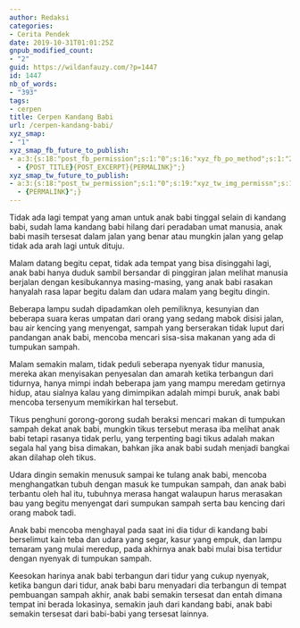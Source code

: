 ```yaml
---
author: Redaksi
categories:
- Cerita Pendek
date: 2019-10-31T01:01:25Z
gnpub_modified_count:
- "2"
guid: https://wildanfauzy.com/?p=1447
id: 1447
nb_of_words:
- "393"
tags:
- cerpen
title: Cerpen Kandang Babi
url: /cerpen-kandang-babi/
xyz_smap:
- "1"
xyz_smap_fb_future_to_publish:
- a:3:{s:18:"post_fb_permission";s:1:"0";s:16:"xyz_fb_po_method";s:1:"2";s:14:"xyz_fb_message";s:52:"{BLOG_TITLE}
  - {POST_TITLE}{POST_EXCERPT}{PERMALINK}";}
xyz_smap_tw_future_to_publish:
- a:3:{s:18:"post_tw_permission";s:1:"0";s:19:"xyz_tw_img_permissn";s:1:"1";s:14:"xyz_tw_message";s:26:"{POST_TITLE}
  - {PERMALINK}";}
---
```


Tidak ada lagi tempat yang aman untuk anak babi tinggal selain di kandang babi, sudah lama kandang babi hilang dari peradaban umat manusia, anak babi masih tersesat dalam jalan yang benar atau mungkin jalan yang gelap tidak ada arah lagi untuk dituju.

Malam datang begitu cepat, tidak ada tempat yang bisa disinggahi lagi, anak babi hanya duduk sambil bersandar di pinggiran jalan melihat manusia berjalan dengan kesibukannya masing-masing, yang anak babi rasakan hanyalah rasa lapar begitu dalam dan udara malam yang begitu dingin.

Beberapa lampu sudah dipadamkan oleh pemiliknya, kesunyian dan beberapa suara keras umpatan dari orang yang sedang mabok disisi jalan, bau air kencing yang menyengat, sampah yang berserakan tidak luput dari pandangan anak babi, mencoba mencari sisa-sisa makanan yang ada di tumpukan sampah.

Malam semakin malam, tidak peduli seberapa nyenyak tidur manusia, mereka akan menyisakan penyesalan dan amarah ketika terbangun dari tidurnya, hanya mimpi indah beberapa jam yang mampu meredam getirnya hidup, atau sialnya kalau yang dimimpikan adalah mimpi buruk, anak babi mencoba tersenyum memikirkan hal tersebut.

Tikus penghuni gorong-gorong sudah beraksi mencari makan di tumpukan sampah dekat anak babi, mungkin tikus tersebut merasa iba melihat anak babi tetapi rasanya tidak perlu, yang terpenting bagi tikus adalah makan segala hal yang bisa dimakan, bahkan jika anak babi sudah menjadi bangkai akan dilahap oleh tikus.

Udara dingin semakin menusuk sampai ke tulang anak babi, mencoba menghangatkan tubuh dengan masuk ke tumpukan sampah, dan anak babi terbantu oleh hal itu, tubuhnya merasa hangat walaupun harus merasakan bau yang begitu menyengat dari sumpukan sampah serta bau kencing dari orang mabok tadi.

Anak babi mencoba menghayal pada saat ini dia tidur di kandang babi berselimut kain teba dan udara yang segar, kasur yang empuk, dan lampu temaram yang mulai meredup, pada akhirnya anak babi mulai bisa tertidur dengan nyenyak di tumpukan sampah.

Keesokan harinya anak babi terbangun dari tidur yang cukup nyenyak, ketika bangun dari tidur, anak babi baru menyadari dia terbangun di tempat pembuangan sampah akhir, anak babi semakin tersesat dan entah dimana tempat ini berada lokasinya, semakin jauh dari kandang babi, anak babi semakin tersesat dari babi-babi yang tersesat lainnya.